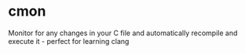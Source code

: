 # cmon
Monitor for any changes in your C file and automatically recompile and execute it - perfect for learning clang
